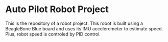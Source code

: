# Auto Pilot Robot Project

This is the repository of a robot project. This robot is built using a BeagleBone Blue board and uses its IMU accelerometer to estimate speed. Plus, robot speed is controled by PID control.
